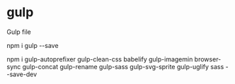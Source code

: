 # gulp
Gulp file

npm i gulp --save

npm i gulp-autoprefixer gulp-clean-css babelify gulp-imagemin browser-sync gulp-concat gulp-rename gulp-sass gulp-svg-sprite gulp-uglify sass --save-dev
